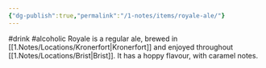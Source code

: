 ```yaml
---
{"dg-publish":true,"permalink":"/1-notes/items/royale-ale/"}
---
```


#drink #alcoholic
Royale is a regular ale, brewed in [[1.Notes/Locations/Kronerfort\|Kronerfort]] and enjoyed throughout [[1.Notes/Locations/Brist\|Brist]].
It has a hoppy flavour, with caramel notes.